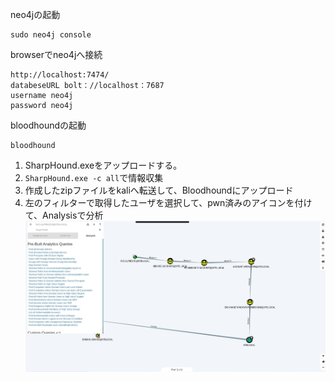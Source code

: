 neo4jの起動

    sudo neo4j console

browserでneo4jへ接続

    http://localhost:7474/
    databeseURL bolt：//localhost：7687
    username neo4j
    password neo4j

bloodhoundの起動

    bloodhound
1. SharpHound.exeをアップロードする。
2. `SharpHound.exe -c all`で情報収集
3. 作成したzipファイルをkaliへ転送して、Bloodhoundにアップロード
4. 左のフィルターで取得したユーザを選択して、pwn済みのアイコンを付けて、Analysisで分析
![bloodhound_1](/images/bloodhound_1.jpg)
